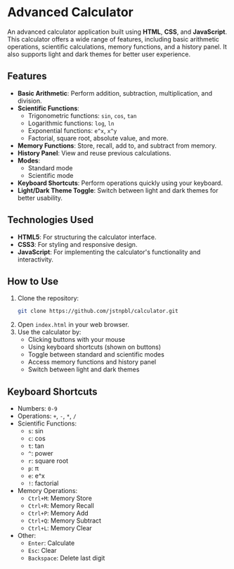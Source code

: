 # Advanced Calculator

An advanced calculator application built using **HTML**, **CSS**, and **JavaScript**. This calculator offers a wide range of features, including basic arithmetic operations, scientific calculations, memory functions, and a history panel. It also supports light and dark themes for better user experience.

## Features
- **Basic Arithmetic**: Perform addition, subtraction, multiplication, and division.
- **Scientific Functions**:
  - Trigonometric functions: `sin`, `cos`, `tan`
  - Logarithmic functions: `log`, `ln`
  - Exponential functions: `e^x`, `x^y`
  - Factorial, square root, absolute value, and more.
- **Memory Functions**: Store, recall, add to, and subtract from memory.
- **History Panel**: View and reuse previous calculations.
- **Modes**:
  - Standard mode
  - Scientific mode
- **Keyboard Shortcuts**: Perform operations quickly using your keyboard.
- **Light/Dark Theme Toggle**: Switch between light and dark themes for better usability.

## Technologies Used
- **HTML5**: For structuring the calculator interface.
- **CSS3**: For styling and responsive design.
- **JavaScript**: For implementing the calculator's functionality and interactivity.

## How to Use
1. Clone the repository:
   ```bash
   git clone https://github.com/jstnpbl/calculator.git
   ```
2. Open `index.html` in your web browser.
3. Use the calculator by:
   - Clicking buttons with your mouse
   - Using keyboard shortcuts (shown on buttons)
   - Toggle between standard and scientific modes
   - Access memory functions and history panel
   - Switch between light and dark themes

## Keyboard Shortcuts
- Numbers: `0-9`
- Operations: `+`, `-`, `*`, `/`
- Scientific Functions:
  - `s`: sin
  - `c`: cos
  - `t`: tan
  - `^`: power
  - `r`: square root
  - `p`: π
  - `e`: e^x
  - `!`: factorial
- Memory Operations:
  - `Ctrl+M`: Memory Store
  - `Ctrl+R`: Memory Recall
  - `Ctrl+P`: Memory Add
  - `Ctrl+Q`: Memory Subtract
  - `Ctrl+L`: Memory Clear
- Other:
  - `Enter`: Calculate
  - `Esc`: Clear
  - `Backspace`: Delete last digit
